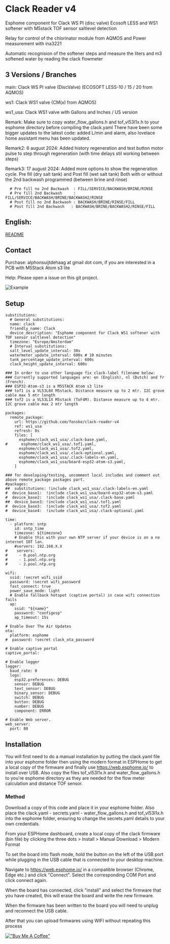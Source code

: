 # Clack Reader v4
 Esphome component for Clack WS PI (disc valve) Ecosoft LESS and WS1 softener with M5stack TOF sensor saltlevel detection
 
 Relay for control of the chlorinator module from AQMOS
 and Power measurement with ina3221

 Automatic recognision of the softener steps and measure the liters and m3 softened water by reading the clack flowmeter

## 3 Versions / Branches
main: Clack WS PI valve (DiscValve) (ECOSOFT LESS-10 / 15 / 20 from AQMOS)

ws1: Clack WS1 valve (CM(x) from AQMOS)

ws1_usa: Clack WS1 valve with Gallons and Inches / US version

Remark: Make sure to copy water_flow_gallons.h and tof_vl53l1x.h to your esphome directory before compiling the clack.yaml
There have been some bigger updates to the latest code: added L/min and alarm, also lovelace home assistant menu has been updated.

Remark2: 6 august 2024: Added history regeneration and test button motor pulse to step through regeneration (with time delays stil working between steps)

Remark3: 17 august 2024: Added more options to show the regeneration cycle. Pre fill (dry salt tank) and Post fill (wet salt tank)
Both with or without the 2nd backwash programmed  (between brine and rinse)

      # Pre fill no 2nd Backwash  : FILL/SERVICE/BACKWASH/BRINE/RINSE
      # Pre fill 2nd Backwash     : FILL/SERVICE/BACKWASH/BRINE/BACKWASH2/RINSE
      # Post fill no 2nd Backwash : BACKWASH/BRINE/RINSE/FILL
      # Post fill 2nd Backwash   : BACKWASH/BRINE/BACKWASH2/RINSE/FILL   

## English:
[README](/readme/clack_explanation_en.md)

## Contact
Purchase: alphonsuijtdehaag at gmail dot com, if you are interested in a PCB with M5Stack Atom s3 lite

Help: Please open a issue on this git project.

![Example](/readme/pcb_transp.png)


## Setup
```
substitutions:
  # General substitutions:
  name: clack
  friendly_name: Clack
  device_description: "Esphome component for Clack WS1 softener with TOF sensor saltlevel detection"
  timezone: "Europe/Amsterdam"
  # Interval substitutions:
  salt_level_update_interval: 30s
  watermeter_update_interval: 600s # 10 minutes
  tank_percentage_update_interval: 600s
  clack_height_update_interval: 600s

### In order to use other language fix clack-label filename below:
### Currently supported languages are: en (English), nl (Dutch) and fr (French).
### ESP32-Atom-s3 is a M5STACK Atom s3 lite
### tof1 is a VL53L0X M5stack. Distance measure up to 2 mtr. I2C grove cable max 5 mtr length
### tof2 is a VL53L1X M5stack (ToF4M). Distance measure up to 4 mtr. I2C grove cable max 2 mtr length

packages:
  remote_package:
    url: https://github.com/fonske/clack-reader-v4
    ref: ws1_usa
    refresh: 0s
    files: [ 
      esphome/clack_ws1_usa/.clack-base.yaml,
#      esphome/clack_ws1_usa/.tof1.yaml,
      esphome/clack_ws1_usa/.tof2.yaml,
      esphome/clack_ws1_usa/.clack-optional.yaml,
      esphome/clack_ws1_usa/.clack-labels-en.yaml,
      esphome/clack_ws1_usa/board-esp32-atom-s3.yaml,
    ]

### for developing/testing, uncomment local includes and comment out above remote_package packages part.
#packages:
##  substitutions: !include clack_ws1_usa/.clack-labels-en.yaml
#  device_base1:  !include clack_ws1_usa/board-esp32-atom-s3.yaml
#  device_base2:  !include clack_ws1_usa/.clack-base.yaml
##  device_base3: !include clack_ws1_usa/.tof1.yaml
#  device_base3:  !include clack_ws1_usa/.tof2.yaml
#  device_base4:  !include clack_ws1_usa/.clack-optional.yaml

time:
  - platform: sntp
    id: sntp_time
    timezone: ${timezone}
    # Enable this with your own NTP server if your device is on a no internet IOT lan. 
    #servers: 192.168.X.X
#    servers:
#     - 0.pool.ntp.org
#     - 1.pool.ntp.org
#     - 2.pool.ntp.org   

wifi:
  ssid: !secret wifi_ssid
  password: !secret wifi_password
  fast_connect: true
  power_save_mode: light
  # Enable fallback hotspot (captive portal) in case wifi connection fails
  ap:
    ssid: "${name}"
    password: "configesp"
    ap_timeout: 15s

# Enable Over The Air Updates
ota:
  platform: esphome
#  password: !secret clack_ota_password

# Enable captive portal
captive_portal:
  
# Enable logger
logger:
  baud_rate: 0
  logs:
    esp32.preferences: DEBUG
    sensor: DEBUG
    text_sensor: DEBUG
    binary_sensor: DEBUG
    switch: DEBUG
    button: DEBUG
    number: DEBUG
    component: ERROR

# Enable Web server.
web_server:
  port: 80
```

## Installation
You will first need to do a manual installation by putting the clack.yaml file into your esphome folder then using the modern format in ESPHome to get a local copy of the firmware and finally use https://web.esphome.io/ to install over USB.
Also copy the files tof_vl53l1x.h and water_flow_gallons.h to you're esphome directory as they are needed for the flow meter calculation and distance TOF sensor.

### Method
Download a copy of this code and place it in your esphome folder. Also place the clack.yaml - secrets.yaml - water_flow_gallons.h and tof_vl53l1x.h into the esphome folder, ensuring to change the secrets.yaml details to your own credentials.

From your ESPHome dashboard, create a local copy of the clack firmware (bin file) by clicking the three dots > Install > Manual Download > Modern Format

To set the board into flash mode, hold the button on the left of the USB port while plugging in the USB cable that is connected to your desktop machine.

Navigate to https://web.esphome.io/ in a compatible browser (Chrome, Edge etc.) and click "Connect". Select the corresponding COM Port and click connect again. 

When the board has connected, click "install" and select the firmware that you have created, this will erase the board and write the new firmware.

When the firmware has been written to the board you will need to unplug and reconnect the USB cable.

After that you can upload firmwares using WIFI without repeating this process

[!["Buy Me A Coffee"](https://www.buymeacoffee.com/assets/img/custom_images/orange_img.png)](https://www.buymeacoffee.com/ebbenberg)
